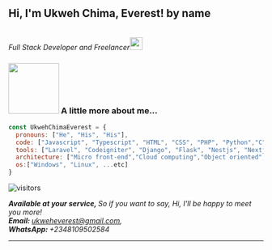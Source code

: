 # <h2> Hi, I'm Ukweh Chima, Everest! by name</h2> 



<p><em></br>Full Stack Developer and Freelancer<img src="https://media.giphy.com/media/UVG0BN8TOMKkPOJS6e/giphy.gif" width="25"></em></p>








### <img src="https://media.giphy.com/media/cIn5fTcjnKhStIeAef/giphy.gif" width="100"> A little more about me...  

```javascript
const UkwehChimaEverest = {
  pronouns: ["He", "His", "His"],
  code: ["Javascript", "Typescript", "HTML", "CSS", "PHP", "Python","C", "C++", "Java", "Go", ...etc],
  tools: ["Laravel", "Codeigniter", "Django", "Flask", "Nestjs", "Nextjs", "Expressjs", "React", "Redux", "Node", "Storybook", "Styled-Components", "Material UI", "Travis CI", "Docker", ...etc],
  architecture: ["Micro front-end","Cloud computing","Object oriented","Service-based","Component-based development","Unified Modeling Language","Single-page application","Microservices", "Event-driven", ...etc],
  os:["Windows", "Linux", ...etc]
}
```

![visitors](https://visitor-badge.glitch.me/badge?page_id=exrelativity.visitor-badge) 



<em><b> Available at your service, </b> So if you want to say, Hi, I'll be happy to meet you more!   
<b> Email: </b> ukweheverest@gmail.com,  
<b>WhatsApp: </b> +2348109502584
</em>

---
